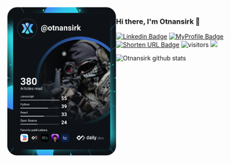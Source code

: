 <div align="right">
  <a href="https://api.daily.dev/get?r=omBratteng" target="_blank">
    <img
      width="250"
      align="left"
      src="https://raw.githubusercontent.com/otnansirk/otnansirk/main/devcard.svg"
    />
  </a>
</div>

### Hi there, I'm Otnansirk 👋

<!--Website -->
[![Linkedin Badge](https://img.shields.io/badge/-LinkedIn-0e76a8?style=flat-square&logo=Linkedin&logoColor=white)](https://www.linkedin.com/in/krisnanto010/)
[![MyProfile Badge](https://img.shields.io/badge/Profile-512dcf?style=flat-square&logo=About.me&logoColor=white)](https://otnansirk.github.io/)
[![Shorten URL Badge](https://img.shields.io/badge/Shorten_URL-e4514b?style=flat-square&logo=google-chrome&logoColor=white)](https://rebrands.netlify.app)
![visitors](https://visitor-badge.laobi.icu/badge?page_id=otnansirk.otnansirk)
<a href="https://github.com/otnansirk/reference-for-learning/wiki" target="_blank" ><img src="https://img.shields.io/badge/My%20Wiki-W-brightgreen"></a>


![Otnansirk github stats](https://github-readme-stats.vercel.app/api?username=otnansirk&theme=gotham&show_icons=true)

<!--
**otnansirk/otnansirk** is a ✨ _special_ ✨ repository because its `README.md` (this file) appears on your GitHub profile.

Here are some ideas to get you started:

- 🔭 I’m currently working on ...
- 🌱 I’m currently learning ...
- 👯 I’m looking to collaborate on ...
- 🤔 I’m looking for help with ...
- 💬 Ask me about ...
- 📫 How to reach me: ...
- 😄 Pronouns: ...
- ⚡ Fun fact: ...
-->
